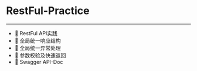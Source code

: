 # RestFul-Practice
---
- 🎈 RestFul API实践
- 🍕 全局统一响应结构
- 🥖 全局统一异常处理
- 🎲 参数校验及快速返回
- 🍙 Swagger API-Doc